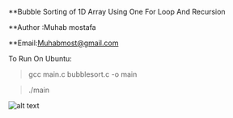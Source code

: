 **Bubble Sorting of 1D Array Using One For Loop And Recursion

**Author :Muhab mostafa

**Email:Muhabmost@gmail.com

To Run On Ubuntu:

> gcc main.c bubblesort.c -o main

> ./main

![alt text](https://raw.githubusercontent.com/mohabsamy0909/Bubble-Sorting-With-One-Loop/master/Test.png)
